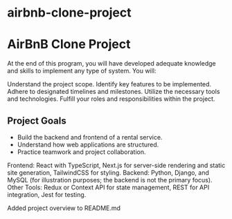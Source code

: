 # airbnb-clone-project
# AirBnB Clone Project

At the end of this program, you will have developed adequate knowledge and skills to implement any type of system. You will:

Understand the project scope.
Identify key features to be implemented.
Adhere to designated timelines and milestones.
Utilize the necessary tools and technologies.
Fulfill your roles and responsibilities within the project.

## Project Goals
- Build the backend and frontend of a rental service.
- Understand how web applications are structured.
- Practice teamwork and project collaboration.

Frontend: React with TypeScript, Next.js for server-side rendering and static site generation, TailwindCSS for styling.
Backend: Python, Django, and MySQL (for illustration purposes; the backend is not the primary focus).
Other Tools: Redux or Context API for state management, REST for API integration, Jest for testing.




Added project overview to README.md
